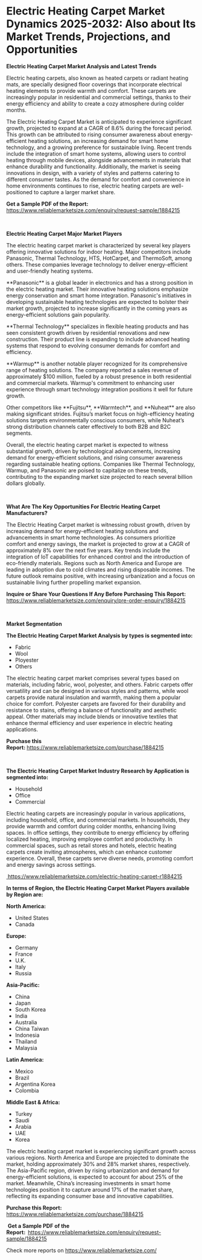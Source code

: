 <p><h1>Electric Heating Carpet Market Dynamics 2025-2032: Also about Its Market Trends, Projections, and Opportunities</h1></p><p><strong>Electric Heating Carpet Market Analysis and Latest Trends</strong></p>
<p><p>Electric heating carpets, also known as heated carpets or radiant heating mats, are specially designed floor coverings that incorporate electrical heating elements to provide warmth and comfort. These carpets are increasingly popular in residential and commercial settings, thanks to their energy efficiency and ability to create a cozy atmosphere during colder months. </p><p>The Electric Heating Carpet Market is anticipated to experience significant growth, projected to expand at a CAGR of 8.6% during the forecast period. This growth can be attributed to rising consumer awareness about energy-efficient heating solutions, an increasing demand for smart home technology, and a growing preference for sustainable living. Recent trends include the integration of smart home systems, allowing users to control heating through mobile devices, alongside advancements in materials that enhance durability and functionality. Additionally, the market is seeing innovations in design, with a variety of styles and patterns catering to different consumer tastes. As the demand for comfort and convenience in home environments continues to rise, electric heating carpets are well-positioned to capture a larger market share.</p></p>
<p><strong>Get a Sample PDF of the Report:&nbsp;</strong> <a href="https://www.reliablemarketsize.com/enquiry/request-sample/1884215?utm_campaign=2876&utm_medium=2&utm_source=Github&utm_content=ia&utm_term=05042025&utm_id=electric-heating-carpet">https://www.reliablemarketsize.com/enquiry/request-sample/1884215</a></p>
<p>&nbsp;</p>
<p><strong>Electric Heating Carpet Major Market Players</strong></p>
<p><p>The electric heating carpet market is characterized by several key players offering innovative solutions for indoor heating. Major competitors include Panasonic, Thermal Technology, HTS, HotCarpet, and ThermoSoft, among others. These companies leverage technology to deliver energy-efficient and user-friendly heating systems.</p><p>**Panasonic** is a global leader in electronics and has a strong position in the electric heating market. Their innovative heating solutions emphasize energy conservation and smart home integration. Panasonic's initiatives in developing sustainable heating technologies are expected to bolster their market growth, projected to increase significantly in the coming years as energy-efficient solutions gain popularity.</p><p>**Thermal Technology** specializes in flexible heating products and has seen consistent growth driven by residential renovations and new construction. Their product line is expanding to include advanced heating systems that respond to evolving consumer demands for comfort and efficiency.</p><p>**Warmup** is another notable player recognized for its comprehensive range of heating solutions. The company reported a sales revenue of approximately $100 million, fueled by a robust presence in both residential and commercial markets. Warmup's commitment to enhancing user experience through smart technology integration positions it well for future growth.</p><p>Other competitors like **Fujitsu**, **Warmtech**, and **Nuheat** are also making significant strides. Fujitsu’s market focus on high-efficiency heating solutions targets environmentally conscious consumers, while Nuheat’s strong distribution channels cater effectively to both B2B and B2C segments. </p><p>Overall, the electric heating carpet market is expected to witness substantial growth, driven by technological advancements, increasing demand for energy-efficient solutions, and rising consumer awareness regarding sustainable heating options. Companies like Thermal Technology, Warmup, and Panasonic are poised to capitalize on these trends, contributing to the expanding market size projected to reach several billion dollars globally.</p></p>
<p>&nbsp;</p>
<p><strong>What Are The Key Opportunities For Electric Heating Carpet Manufacturers?</strong></p>
<p><p>The Electric Heating Carpet market is witnessing robust growth, driven by increasing demand for energy-efficient heating solutions and advancements in smart home technologies. As consumers prioritize comfort and energy savings, the market is projected to grow at a CAGR of approximately 8% over the next five years. Key trends include the integration of IoT capabilities for enhanced control and the introduction of eco-friendly materials. Regions such as North America and Europe are leading in adoption due to cold climates and rising disposable incomes. The future outlook remains positive, with increasing urbanization and a focus on sustainable living further propelling market expansion.</p></p>
<p><strong>Inquire or Share Your Questions If Any Before Purchasing This Report:</strong> <a href="https://www.reliablemarketsize.com/enquiry/pre-order-enquiry/1884215?utm_campaign=2876&utm_medium=2&utm_source=Github&utm_content=ia&utm_term=05042025&utm_id=electric-heating-carpet">https://www.reliablemarketsize.com/enquiry/pre-order-enquiry/1884215</a></p>
<p>&nbsp;</p>
<p><strong>Market Segmentation</strong></p>
<p><strong>The Electric Heating Carpet Market Analysis by types is segmented into:</strong></p>
<p><ul><li>Fabric</li><li>Wool</li><li>Ployester</li><li>Others</li></ul></p>
<p><p>The electric heating carpet market comprises several types based on materials, including fabric, wool, polyester, and others. Fabric carpets offer versatility and can be designed in various styles and patterns, while wool carpets provide natural insulation and warmth, making them a popular choice for comfort. Polyester carpets are favored for their durability and resistance to stains, offering a balance of functionality and aesthetic appeal. Other materials may include blends or innovative textiles that enhance thermal efficiency and user experience in electric heating applications.</p></p>
<p><strong>Purchase this Report:&nbsp;</strong><a href="https://www.reliablemarketsize.com/purchase/1884215?utm_campaign=2876&utm_medium=2&utm_source=Github&utm_content=ia&utm_term=05042025&utm_id=electric-heating-carpet">https://www.reliablemarketsize.com/purchase/1884215</a></p>
<p>&nbsp;</p>
<p><strong>The Electric Heating Carpet Market Industry Research by Application is segmented into:</strong></p>
<p><ul><li>Household</li><li>Office</li><li>Commercial</li></ul></p>
<p><p>Electric heating carpets are increasingly popular in various applications, including household, office, and commercial markets. In households, they provide warmth and comfort during colder months, enhancing living spaces. In office settings, they contribute to energy efficiency by offering localized heating, improving employee comfort and productivity. In commercial spaces, such as retail stores and hotels, electric heating carpets create inviting atmospheres, which can enhance customer experience. Overall, these carpets serve diverse needs, promoting comfort and energy savings across settings.</p></p>
<p><a href="https://www.reliablemarketsize.com/electric-heating-carpet-r1884215?utm_campaign=2876&utm_medium=2&utm_source=Github&utm_content=ia&utm_term=05042025&utm_id=electric-heating-carpet">&nbsp;https://www.reliablemarketsize.com/electric-heating-carpet-r1884215</a></p>
<p><strong>In terms of Region, the Electric Heating Carpet Market Players available by Region are:</strong></p>
<p>
    <p> <strong> North America: </strong>
        <ul>
            <li>United States</li>
            <li>Canada</li>
        </ul>
        </p> 
    <p> <strong> Europe: </strong>
        <ul>
            <li>Germany</li>
            <li>France</li>
            <li>U.K.</li>
            <li>Italy</li>
            <li>Russia</li>
        </ul>
        </p> 
    <p> <strong> Asia-Pacific: </strong>
        <ul>
            <li>China</li>
            <li>Japan</li>
            <li>South Korea</li>
            <li>India</li>
            <li>Australia</li>
            <li>China Taiwan</li>
            <li>Indonesia</li>
            <li>Thailand</li>
            <li>Malaysia</li>
        </ul>
        </p> 
    <p> <strong> Latin America: </strong>
        <ul>
            <li>Mexico</li>
            <li>Brazil</li>
            <li>Argentina Korea</li>
            <li>Colombia</li>
        </ul>
        </p> 
    <p> <strong> Middle East & Africa: </strong>
        <ul>
            <li>Turkey</li>
            <li>Saudi</li>
            <li>Arabia</li>
            <li>UAE</li>
            <li>Korea</li>
        </ul>
    </p>
    </p>
<p><p>The electric heating carpet market is experiencing significant growth across various regions. North America and Europe are projected to dominate the market, holding approximately 30% and 28% market shares, respectively. The Asia-Pacific region, driven by rising urbanization and demand for energy-efficient solutions, is expected to account for about 25% of the market. Meanwhile, China’s increasing investments in smart home technologies position it to capture around 17% of the market share, reflecting its expanding consumer base and innovative capabilities.</p></p>
<p><strong>Purchase this Report: </strong><a href="https://www.reliablemarketsize.com/purchase/1884215?utm_campaign=2876&utm_medium=2&utm_source=Github&utm_content=ia&utm_term=05042025&utm_id=electric-heating-carpet">https://www.reliablemarketsize.com/purchase/1884215</a></p>
<p>&nbsp;<strong>Get a Sample PDF of the Report:&nbsp;&nbsp;</strong><a href="https://www.reliablemarketsize.com/enquiry/request-sample/1884215?utm_campaign=2876&utm_medium=2&utm_source=Github&utm_content=ia&utm_term=05042025&utm_id=electric-heating-carpet">https://www.reliablemarketsize.com/enquiry/request-sample/1884215</a></p>
<p><strong></strong></p>
<p>Check more reports on <a href="https://www.reliablemarketsize.com/?utm_campaign=2876&utm_medium=2&utm_source=Github&utm_content=ia&utm_term=05042025&utm_id=electric-heating-carpet">https://www.reliablemarketsize.com/</a></p>